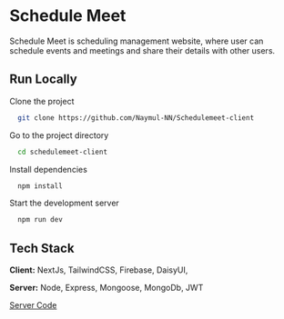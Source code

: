 


# Schedule Meet

Schedule Meet is scheduling management website, where user can schedule events and meetings and share their details with other users.


## Run Locally

Clone the project

```bash
  git clone https://github.com/Naymul-NN/Schedulemeet-client
```

Go to the project directory

```bash
  cd schedulemeet-client
```

Install dependencies

```bash
  npm install
```

Start the development  server

```bash
  npm run dev
```


## Tech Stack

**Client:** NextJs, TailwindCSS, Firebase, DaisyUI,

**Server:** Node, Express, Mongoose, MongoDb, JWT


[Server Code](https://github.com/habib33-3/Scheule-Meet-Server)
